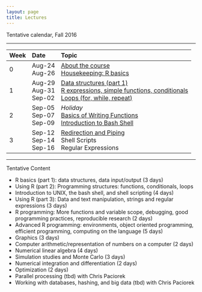 ```yaml
---
layout: page
title: Lectures
---
```


Tentative calendar, Fall 2016

-----

<table>
  <thead>
    <tr>
      <th align="left">Week</th>
      <th align="left">Date</th>
      <th align="left">Topic</th>
    </tr>
  </thead>
  <tbody>
    <tr>
      <td>0</td>
      <td>
        Aug-24<br>
        Aug-26
      </td>
      <td>
        <a href="00-about-course">About the course</a><br>
        <a href="00-housekeeping">Housekeeping: R basics</a><br>
      </td>
    </tr>
    <tr>
      <td>1</td>
      <td>
        Aug-29<br>
        Aug-31<br>
        Sep-02
      </td>
      <td>
        <a href="01-data-structures">Data structures (part 1)</a><br>
        <a href="01-expressions-control-flow">R expressions, simple functions, conditionals</a><br>
        <a href="01-expressions-control-flow">Loops (for, while, repeat)</a>
      </td>
    </tr>
    <tr>
      <td>2</td>
      <td>
        Sep-05<br>
        Sep-07<br>
        Sep-09
      </td>
      <td>
        <em>Holiday</em><br>
        <a href="01-writing-functions">Basics of Writing Functions</a><br>
        <a href="02-bash-introduction">Introduction to Bash Shell</a>
      </td>
    </tr>
    <tr>
      <td>3</td>
      <td>
        Sep-12<br>
        Sep-14<br>
        Sep-16
      </td>
      <td>
        <a href="02-redirection-piping">Redirection and Piping</a><br>
        Shell Scripts<br>
        Regular Expressions
      </td>
    </tr>
  </tbody>
 </table>


-----

Tentative Content

- R basics (part 1): data structures, data input/output (3 days)
- Using R (part 2): Programming structures: functions, conditionals, loops
- Introduction to UNIX, the bash shell, and shell scripting (4 days)
- Using R (part 3): Data and text manipulation, strings and regular expressions (3 days)
- R programming: More functions and variable scope, debugging, good 
programming practices, reproducible research (2 days)
- Advanced R programming: environments, object oriented programming, efficient
 programming, computing on the language (5 days)
- Graphics (3 days)
- Computer arithmetic/representation of numbers on a computer (2 days)
- Numerical linear algebra (4 days)
- Simulation studies and Monte Carlo (3 days)
- Numerical integration and differentiation (2 days)
- Optimization (2 days)
- Parallel processing (tbd) with Chris Paciorek
- Working with databases, hashing, and big data (tbd) with Chris Paciorek

